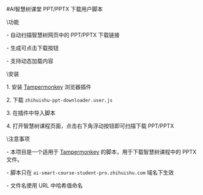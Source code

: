 \#AI智慧树课堂 PPT/PPTX 下载用户脚本



\功能

\- 自动扫描智慧树网页中的 PPT/PPTX 下载链接

\- 生成可点击下载按钮

\- 支持动态加载内容



\安装

1\. 安装 [Tampermonkey](https://www.tampermonkey.net/) 浏览器插件

2\. 下载 `zhihuishu-ppt-downloader.user.js`

3\. 在插件中导入脚本

4\. 打开智慧树课程页面，点击右下角浮动按钮即可扫描下载 PPT/PPTX



\注意事项

\- 本项目是一个适用于 [Tampermonkey](https://www.tampermonkey.net/) 的脚本，用于下载智慧树课程中的 PPTX 文件。

\- 脚本只在 `ai-smart-course-student-pro.zhihuishu.com` 域名下生效

\- 文件名使用 URL 中哈希值命名





